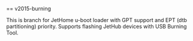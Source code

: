 == v2015-burning

This is branch for JetHome u-boot loader with GPT support and EPT (dtb partitioning) priority. Supports flashing JetHub devices with USB Burning Tool.
